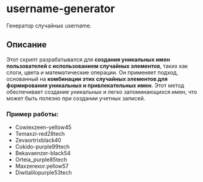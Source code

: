 # username-generator
Генератор случайных username.

## Описание
Этот скрипт разрабатывался для **создания уникальных имен пользователей с использованием случайных элементов**, таких как слоги, цвета и математические операции.
Он применяет подход, основанный на **комбинации этих случайных элементов для формирования уникальных и привлекательных имен**.
Этот метод обеспечивает создание уникальных и легко запоминающихся имен, что может быть полезно при создании учетных записей.

### Пример работы:
- Cowiexzeen-yellow45
- Temaxzi-red28tech
- Zevaortrixblack40
- Cokido-purple99tech
- Bekavaenzer-black54
- Orteia_purple85tech
- Maxzerexor.yellow57
- Diwitalilopurple53tech
